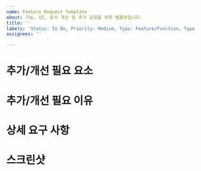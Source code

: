 ```yaml
---
name: Feature Request Template
about: 기능, UI, 문서 개선 및 추가 요청을 위한 템플릿입니다.
title: ''
labels: 'Status: To Do, Priority: Medium, Type: Feature/Function, Type: Feature/UI'
assignees: ''

---
```


# 추가/개선 필요 요소

# 추가/개선 필요 이유

# 상세 요구 사항

# 스크린샷

